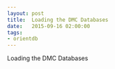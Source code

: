 ```yaml
---
layout: post
title:  Loading the DMC Databases
date:   2015-09-16 02:00:00
tags:
- orientdb
---
```


Loading the DMC Databases


